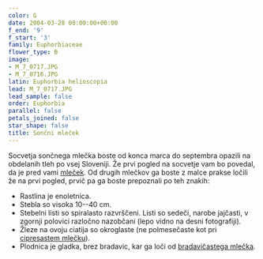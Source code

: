```yaml
---
color: G
date: 2004-03-28 00:00:00+00:00
f_end: '9'
f_start: '3'
family: Euphorbiaceae
flower_type: B
image:
- M_7_0717.JPG
- M_7_0716.JPG
latin: Euphorbia helioscopia
lead: M_7_0717.JPG
lead_sample: false
order: Euphorbia
parallel: false
petals_joined: false
star_shape: false
title: Sončni mleček
---
```

Socvetja sončnega mlečka boste od konca marca do septembra opazili na obdelanih tleh po vsej Sloveniji. Že prvi pogled na socvetje vam bo povedal, da je pred vami [mleček](../genus/euphorbia/). Od drugih mlečkov ga boste z malce prakse ločili že na prvi pogled, prvič pa ga boste prepoznali po teh znakih:

-   Rastlina je enoletnica.
-   Stebla so visoka 10--40 cm.
-   Stebelni listi so spiralasto razvrščeni. Listi so sedeči, narobe jajčasti, v zgornji polovici razločno nazobčani (lepo vidno na desni fotografiji).
-   Žleze na ovoju ciatija so okroglaste (ne polmesečaste kot pri [cipresastem mlečku](../euphorbiacyparissias/)).
-   Plodnica je gladka, brez bradavic, kar ga loči od [bradavičastega mlečka](../euphorbiaverrucosa/).

